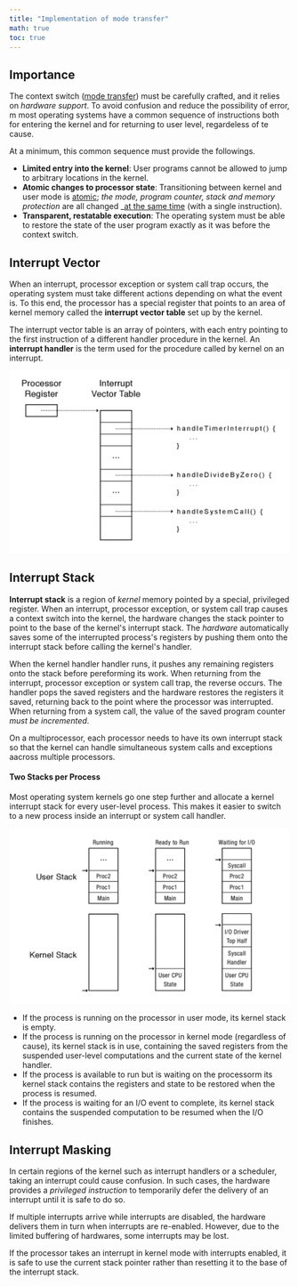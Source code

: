 ```yaml
---
title: "Implementation of mode transfer"
math: true
toc: true
---
```


## Importance
The context switch ([mode transfer](notes/Mode%20transfer.md)) must be carefully crafted, and it relies on _hardware support_. To avoid confusion and reduce the possibility of error, m most operating systems have a common sequence of instructions both for entering the kernel and for returning to user level, regardeless of te cause.

At a minimum, this common sequence must provide the followings.

- **Limited entry into the kernel**: User programs cannot be allowed to jump to arbitrary locations in the kernel.
- **Atomic changes to processor state**: Transitioning between kernel and user mode is [atomic](/notes/Atomic%20operation); _the mode, program counter, stack and memory protection_ are all changed _<u>at the same time</u> (with a single instruction).
-  **Transparent, restatable execution**: The operating system must be able to restore the state of the user program exactly as it was before the context switch.

## Interrupt Vector
When an interrupt, processor exception or system call trap occurs, the operating system must take different actions depending on what the event is. To this end, the processor has a special register that points to an area of kernel memory called the **interrupt vector table** set up by the kernel.

The interrupt vector table is an array of pointers, with each entry pointing to the first instruction of a different handler procedure in the kernel. An **interrupt handler** is the term used for the procedure called by kernel on an interrupt.

![interrupt-vector-table](/notes/images/interrupt-vector-table.png)

## Interrupt Stack
**Interrupt stack** is a region of _kernel_ memory pointed by a special, privileged register. When an interrupt, processor exception, or system call trap causes a context switch into the kernel, the hardware changes the stack pointer to point to the base of the kernel's interrupt stack. The _hardware_ automatically saves some of the interrupted process's registers by pushing them onto the interrupt stack before calling the kernel's handler.

When the kernel handler handler runs, it pushes any remaining registers onto the stack before pereforming its work. When returning from the interrupt, processor exception or system call trap, the reverse occurs. The handler pops the saved registers and the hardware restores the registers it saved, returning back to the point where the processor was interrupted. When returning from a system call, the value of the saved program counter _must be incremented_.

On a multiprocessor, each processor needs to have its own interrupt stack so that the kernel can handle simultaneous system calls and exceptions aacross multiple processors.

#### Two Stacks per Process
Most operating system kernels go one step further and allocate a kernel interrupt stack for every user-level process. This makes it easier to switch to a new process inside an interrupt or system call handler.

![interrupt-stack](/notes/images/interrupt-stack.png)

- If the process is running on the processor in user mode, its kernel stack is empty.
- If the process is running on the processor in kernel mode (regardless of cause), its kernel stack is in use, containing the saved registers from the suspended user-level computations and the current state of the kernel handler.
- If the process is available to run but is waiting on the processorm its kernel stack contains the registers and state to be restored when the process is resumed.
- If the process is waiting for an I/O event to complete, its kernel stack contains the suspended computation to be resumed when the I/O finishes.

## Interrupt Masking
In certain regions of the kernel such as interrupt handlers or a scheduler, taking an interrupt could cause confusion. In such cases, the hardware provides a _privileged instruction_ to temporarily defer the delivery of an interrupt until it is safe to do so.

If multiple interrupts arrive while interrupts are disabled, the hardware delivers them in turn when interrupts are re-enabled. However, due to the limited buffering of hardwares, some interrupts may be lost.

If the processor takes an interrupt in kernel mode with interrupts enabled, it is safe to use the current stack pointer rather than resetting it to the base of the interrupt stack.